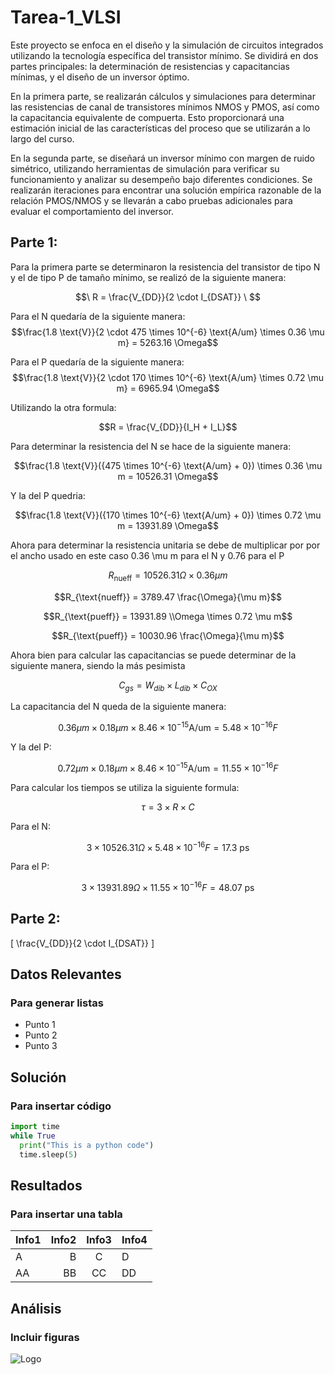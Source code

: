 # Tarea-1_VLSI
Este proyecto se enfoca en el diseño y la simulación de circuitos integrados utilizando la tecnología específica del transistor mínimo. Se dividirá en dos partes principales: la determinación de resistencias y capacitancias mínimas, y el diseño de un inversor óptimo.

En la primera parte, se realizarán cálculos y simulaciones para determinar las resistencias de canal de transistores mínimos NMOS y PMOS, así como la capacitancia equivalente de compuerta. Esto proporcionará una estimación inicial de las características del proceso que se utilizarán a lo largo del curso.

En la segunda parte, se diseñará un inversor mínimo con margen de ruido simétrico, utilizando herramientas de simulación para verificar su funcionamiento y analizar su desempeño bajo diferentes condiciones. Se realizarán iteraciones para encontrar una solución empírica razonable de la relación PMOS/NMOS y se llevarán a cabo pruebas adicionales para evaluar el comportamiento del inversor.

## Parte 1:
Para la primera parte se determinaron la resistencia del transistor de tipo N y el de tipo P de tamaño mínimo, se realizó de la siguiente manera:

$$\ R = \frac{V_{DD}}{2 \cdot I_{DSAT}} \ $$ 

Para el N quedaría de la siguiente manera:
$$\frac{1.8 \text{V}}{2 \cdot 475 \times 10^{-6} \text{A/um} \times 0.36 \mu m} = 5263.16  \Omega$$


Para el P quedaría de la siguiente manera:
$$\frac{1.8 \text{V}}{2 \cdot 170 \times 10^{-6} \text{A/um} \times 0.72 \mu m} = 6965.94  \Omega$$

Utilizando la otra formula:

$$R = \frac{V_{DD}}{I_H + I_L}$$

Para determinar la resistencia del N se hace de la siguiente manera:

$$\frac{1.8 \text{V}}({475 \times 10^{-6} \text{A/um} + 0}) \times 0.36 \mu m  = 10526.31 \Omega$$

Y la del P quedria:

$$\frac{1.8 \text{V}}({170 \times 10^{-6} \text{A/um} + 0}) \times 0.72 \mu m = 13931.89 \Omega$$

Ahora para determinar la resistencia unitaria se debe de multiplicar por por el ancho usado en este caso 0.36 \mu m para el N y 0.76 para el P 

$$R_{\text{nueff}} = 10526.31 \Omega \times 0.36 \mu m$$

$$R_{\text{nueff}} = 3789.47 \frac{\Omega}{\mu m}$$

$$R_{\text{pueff}} = 13931.89 \\Omega \times 0.72 \mu m$$

$$R_{\text{pueff}} = 10030.96 \frac{\Omega}{\mu m}$$

Ahora bien para calcular las capacitancias se puede determinar de la siguiente manera, siendo la más pesimista

$$C_{gs} = W_{dib} \times L_{dib} \times C_{OX}$$

La capacitancia del N queda de la siguiente manera:

$$0.36 \mu m \times 0.18 \mu m \times 8.46 \times 10^{-15} \text{A/um} = 5.48 \times 10^{-16} F $$

Y la del P:

$$0.72 \mu m \times 0.18 \mu m \times 8.46 \times 10^{-15} \text{A/um} = 11.55 \times 10^{-16} F $$

Para calcular los tiempos se utiliza la siguiente formula:

$$\tau = 3 \times R \times C$$

Para el N:

$$3 \times 10526.31 \Omega \times 5.48 \times 10^{-16} F = 17.3 \ \text{ps}$$

Para el P:

$$3 \times 13931.89 \Omega \times 11.55 \times 10^{-16} F = 48.07 \ \text{ps}$$

## Parte 2:


\[
\frac{V_{DD}}{2 \cdot I_{DSAT}}
\]
## Datos Relevantes
### Para generar listas
* Punto 1
* Punto 2
* Punto 3
## Solución
### Para insertar código
```python
import time
while True
  print("This is a python code")
  time.sleep(5)
```
## Resultados
### Para insertar una tabla 

|  Info1  |  Info2  |  Info3  |  Info4  |
|  :---  |  ---:  |  :---:  |  ---  |
|  A  |  B  |  C  |  D  |
|  AA  |  BB  |  CC  |  DD  |

## Análisis
### Incluir figuras 
![Logo](figuras/Firma_TEC.png)
